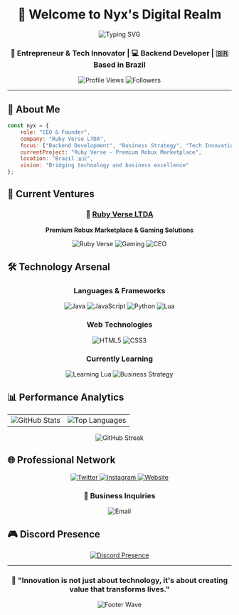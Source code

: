 <!-- filepath: c:\Users\gabri\Desktop\Projects\Learning\readme\readme.md -->

<div align="center">
  
# 👋 Welcome to Nyx's Digital Realm

<img src="https://readme-typing-svg.herokuapp.com?font=Fira+Code&weight=600&size=28&pause=1000&color=00FFFB&center=true&vCenter=true&width=600&lines=Backend+Developer+%7C+Entrepreneur;CEO+of+Ruby+Verse+LTDA;Passionate+About+Innovation;Building+the+Future" alt="Typing SVG" />

<br/>

### 🚀 **Entrepreneur & Tech Innovator** | 💻 **Backend Developer** | 🇧🇷 **Based in Brazil**

<p align="center">
  <img src="https://komarev.com/ghpvc/?username=nyxxbit&label=Profile%20Views&color=00fffb&style=for-the-badge&logo=github" alt="Profile Views" />
  <img src="https://img.shields.io/github/followers/nyxxbit?label=Followers&style=for-the-badge&color=00fffb&logo=github" alt="Followers" />
</p>

</div>

---

## 🎯 **About Me**

```javascript
const nyx = {
    role: "CEO & Founder",
    company: "Ruby Verse LTDA",
    focus: ["Backend Development", "Business Strategy", "Tech Innovation"],
    currentProject: "Ruby Verse - Premium Robux Marketplace",
    location: "Brazil 🇧🇷",
    vision: "Bridging technology and business excellence"
};
```

## 🏢 **Current Ventures**

<div align="center">
  
### 💎 [Ruby Verse LTDA](https://rubyverse.com.br/)
**Premium Robux Marketplace & Gaming Solutions**

<img src="https://img.shields.io/badge/Company-Ruby%20Verse%20LTDA-00fffb?style=for-the-badge&logo=roblox&logoColor=white" alt="Ruby Verse" />
<img src="https://img.shields.io/badge/Industry-Gaming%20Commerce-ff6b6b?style=for-the-badge&logo=gamepad&logoColor=white" alt="Gaming" />
<img src="https://img.shields.io/badge/Status-Active%20CEO-4ecdc4?style=for-the-badge&logo=trending-up&logoColor=white" alt="CEO" />

</div>

## 🛠️ **Technology Arsenal**

<div align="center">

### **Languages & Frameworks**
<p>
  <img src="https://img.shields.io/badge/Java-ED8B00?style=for-the-badge&logo=openjdk&logoColor=white" alt="Java"/>
  <img src="https://img.shields.io/badge/JavaScript-F7DF1E?style=for-the-badge&logo=javascript&logoColor=black" alt="JavaScript"/>
  <img src="https://img.shields.io/badge/Python-3776AB?style=for-the-badge&logo=python&logoColor=white" alt="Python"/>
  <img src="https://img.shields.io/badge/Lua-2C2D72?style=for-the-badge&logo=lua&logoColor=white" alt="Lua"/>
</p>

### **Web Technologies**
<p>
  <img src="https://img.shields.io/badge/HTML5-E34F26?style=for-the-badge&logo=html5&logoColor=white" alt="HTML5"/>
  <img src="https://img.shields.io/badge/CSS3-1572B6?style=for-the-badge&logo=css3&logoColor=white" alt="CSS3"/>
</p>

### **Currently Learning**
<p>
  <img src="https://img.shields.io/badge/Lua_Advanced-2C2D72?style=for-the-badge&logo=lua&logoColor=white&label=Learning" alt="Learning Lua"/>
  <img src="https://img.shields.io/badge/Business_Strategy-FF6B6B?style=for-the-badge&logo=strategy&logoColor=white" alt="Business Strategy"/>
</p>

</div>

## 📊 **Performance Analytics**

<div align="center">
  
<table>
  <tr>
    <td>
      <img src="https://github-readme-stats.vercel.app/api?username=nyxxbit&show_icons=true&theme=tokyonight&title_color=00fffb&text_color=9f9f9f&bg_color=0d1117&hide_border=true&icon_color=00fffb&include_all_commits=true&count_private=true" alt="GitHub Stats" />
    </td>
    <td>
      <img src="https://github-readme-stats.vercel.app/api/top-langs/?username=nyxxbit&theme=tokyonight&title_color=00fffb&text_color=9f9f9f&bg_color=0d1117&hide_border=true&layout=compact&langs_count=8" alt="Top Languages" />
    </td>
  </tr>
</table>

<img src="https://github-readme-streak-stats.herokuapp.com/?user=nyxxbit&theme=tokyonight&background=0d1117&border=00fffb&stroke=00fffb&ring=00fffb&fire=ff6b6b&currStreakLabel=00fffb" alt="GitHub Streak" />

</div>

## 🌐 **Professional Network**

<div align="center">

<p>
  <a href="https://twitter.com/__01gab__" target="_blank">
    <img src="https://img.shields.io/badge/Twitter-1DA1F2?style=for-the-badge&logo=twitter&logoColor=white" alt="Twitter"/>
  </a>
  <a href="https://instagram.com/gabriel.b.barretta" target="_blank">
    <img src="https://img.shields.io/badge/Instagram-E4405F?style=for-the-badge&logo=instagram&logoColor=white" alt="Instagram"/>
  </a>
  <a href="https://rubyverse.com.br/" target="_blank">
    <img src="https://img.shields.io/badge/Company_Website-00fffb?style=for-the-badge&logo=google-chrome&logoColor=white" alt="Website"/>
  </a>
</p>

### 📧 **Business Inquiries**
<img src="https://img.shields.io/badge/Email-gabrielbertolassi2@icloud.com-00fffb?style=for-the-badge&logo=mail.ru&logoColor=white" alt="Email"/>

</div>

## 🎮 **Discord Presence**

<div align="center">
  
<a href="https://discord.com/users/348571911933919232">
  <img src="https://lanyard.cnrad.dev/api/348571911933919232?bg=0d1117&borderRadius=10px&hideDiscrim=true&hideStatus=false&hideTimestamp=false&hideBadges=false&hideProfile=false" alt="Discord Presence" />
</a>

</div>

---

<div align="center">
  
### 🚀 **"Innovation is not just about technology, it's about creating value that transforms lives."**

<img src="https://capsule-render.vercel.app/api?type=waving&color=00fffb&height=100&section=footer" alt="Footer Wave"/>

</div>
